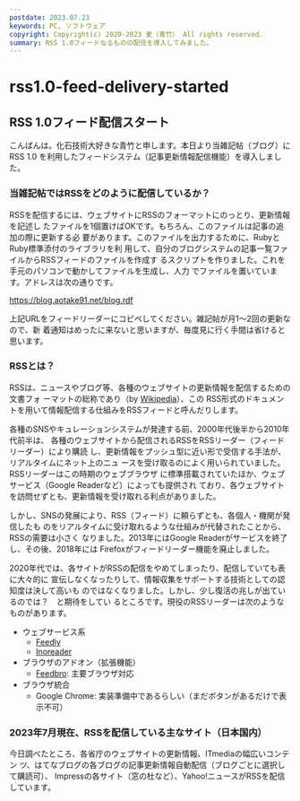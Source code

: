 ```yaml
---
postdate: 2023.07.23
keywords: PC, ソフトウェア
copyright: Copyright(c) 2020-2023 麦（青竹） All rights reserved.
summary: RSS 1.0フィードなるものの配信を導入してみました。
---
```


# rss1.0-feed-delivery-started

## RSS 1.0フィード配信スタート

こんばんは。化石技術大好きな青竹と申します。本日より当雑記帖（ブログ）にRSS 1.0
を利用したフィードシステム（記事更新情報配信機能）を導入しました。

### 当雑記帖ではRSSをどのように配信しているか？

RSSを配信するには、ウェブサイトにRSSのフォーマットにのっとり、更新情報を記述し
たファイルを1個置けばOKです。もちろん、このファイルは記事の追加の際に更新する必
要があります。このファイルを出力するために、RubyとRuby標準添付のライブラリを利
用して、自分のブログシステムの記事一覧ファイルからRSSフィードのファイルを作成す
るスクリプトを作りました。これを手元のパソコンで動かしてファイルを生成し、人力
でファイルを置いています。アドレスは次の通りです。

https://blog.aotake91.net/blog.rdf

上記URLをフィードリーダーにコピペしてください。雑記帖が月1～2回の更新なので、新
着通知はめったに来ないと思いますが、毎度見に行く手間は省けると思います。

### RSSとは？

RSSは、ニュースやブログ等、各種のウェブサイトの更新情報を配信するための文書フォ
ーマットの総称であり（by [Wikipedia](https://ja.wikipedia.org/wiki/RSS)）、この
RSS形式のドキュメントを用いて情報配信する仕組みをRSSフィードと呼んだりします。

各種のSNSやキュレーションシステムが発達する前、2000年代後半から2010年代前半は、
各種のウェブサイトから配信されるRSSをRSSリーダー（フィードリーダー）により購読
し、更新情報をプッシュ型に近い形で受信する手法が、リアルタイムにネット上のニュ
ースを受け取るのによく用いられていました。RSSリーダーはこの時期のウェブブラウザ
に標準搭載されていたほか、ウェブサービス（Google Readerなど）によっても提供され
ており、各ウェブサイトを訪問せずとも、更新情報を受け取れる利点がありました。

しかし、SNSの発展により、RSS（フィード）に頼らずとも、各個人・機関が発信したも
のをリアルタイムに受け取れるような仕組みが代替されたことから、RSSの需要は小さく
なりました。2013年にはGoogle Readerがサービスを終了し、その後、2018年には
Firefoxがフィードリーダー機能を廃止しました。

2020年代では、各サイトがRSSの配信をやめてしまったり、配信していても表に大々的に
宣伝しなくなったりして、情報収集をサポートする技術としての認知度は決して高いも
のではなくなりました。しかし、少し復活の兆しが出ているのでは？　と期待をしてい
るところです。現役のRSSリーダーは次のようなものがあります。

* ウェブサービス系
    * [Feedly](https://feedly.com/)
    * [Inoreader](https://www.inoreader.com/)
* ブラウザのアドオン（拡張機能）
    * [Feedbro](https://nodetics.com/feedbro/): 主要ブラウザ対応
* ブラウザ統合
    * Google Chrome: 実装準備中であるらしい（まだボタンがあるだけで表示不可）

### 2023年7月現在、RSSを配信している主なサイト（日本国内）

今日調べたところ、各省庁のウェブサイトの更新情報、ITmediaの幅広いコンテン
ツ、はてなブログの各ブログの記事更新情報自動配信（ブログごとに選択して購読可）、
Impressの各サイト（窓の杜など）、Yahoo!ニュースがRSSを配信しています。
